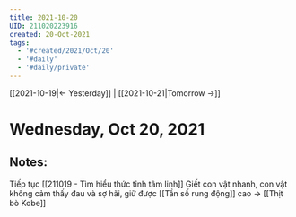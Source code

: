 ```yaml
---
title: 2021-10-20
UID: 211020223916
created: 20-Oct-2021
tags:
  - '#created/2021/Oct/20'
  - '#daily'
  - '#daily/private'
---
```

[[2021-10-19|<- Yesterday]] | [[2021-10-21|Tomorrow ->]]
# Wednesday, Oct 20, 2021

## Notes:

Tiếp tục [[211019 - Tìm hiểu thức tỉnh tâm linh]]
Giết con vật nhanh, con vật không cảm thấy đau và sợ hãi, giữ được [[Tần số rung động]] cao -> [[Thịt bò Kobe]]